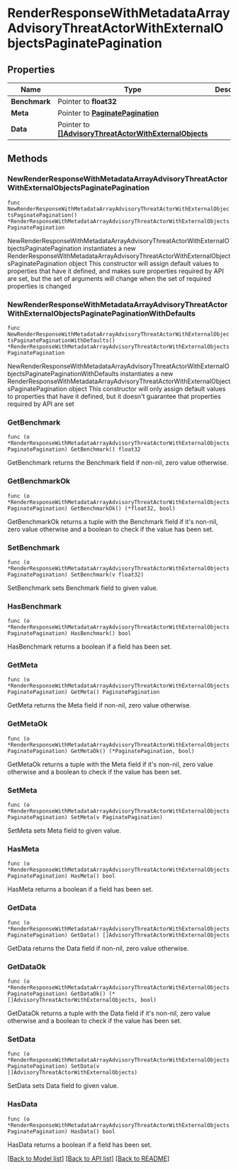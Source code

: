 # RenderResponseWithMetadataArrayAdvisoryThreatActorWithExternalObjectsPaginatePagination

## Properties

Name | Type | Description | Notes
------------ | ------------- | ------------- | -------------
**Benchmark** | Pointer to **float32** |  | [optional] 
**Meta** | Pointer to [**PaginatePagination**](PaginatePagination.md) |  | [optional] 
**Data** | Pointer to [**[]AdvisoryThreatActorWithExternalObjects**](AdvisoryThreatActorWithExternalObjects.md) |  | [optional] 

## Methods

### NewRenderResponseWithMetadataArrayAdvisoryThreatActorWithExternalObjectsPaginatePagination

`func NewRenderResponseWithMetadataArrayAdvisoryThreatActorWithExternalObjectsPaginatePagination() *RenderResponseWithMetadataArrayAdvisoryThreatActorWithExternalObjectsPaginatePagination`

NewRenderResponseWithMetadataArrayAdvisoryThreatActorWithExternalObjectsPaginatePagination instantiates a new RenderResponseWithMetadataArrayAdvisoryThreatActorWithExternalObjectsPaginatePagination object
This constructor will assign default values to properties that have it defined,
and makes sure properties required by API are set, but the set of arguments
will change when the set of required properties is changed

### NewRenderResponseWithMetadataArrayAdvisoryThreatActorWithExternalObjectsPaginatePaginationWithDefaults

`func NewRenderResponseWithMetadataArrayAdvisoryThreatActorWithExternalObjectsPaginatePaginationWithDefaults() *RenderResponseWithMetadataArrayAdvisoryThreatActorWithExternalObjectsPaginatePagination`

NewRenderResponseWithMetadataArrayAdvisoryThreatActorWithExternalObjectsPaginatePaginationWithDefaults instantiates a new RenderResponseWithMetadataArrayAdvisoryThreatActorWithExternalObjectsPaginatePagination object
This constructor will only assign default values to properties that have it defined,
but it doesn't guarantee that properties required by API are set

### GetBenchmark

`func (o *RenderResponseWithMetadataArrayAdvisoryThreatActorWithExternalObjectsPaginatePagination) GetBenchmark() float32`

GetBenchmark returns the Benchmark field if non-nil, zero value otherwise.

### GetBenchmarkOk

`func (o *RenderResponseWithMetadataArrayAdvisoryThreatActorWithExternalObjectsPaginatePagination) GetBenchmarkOk() (*float32, bool)`

GetBenchmarkOk returns a tuple with the Benchmark field if it's non-nil, zero value otherwise
and a boolean to check if the value has been set.

### SetBenchmark

`func (o *RenderResponseWithMetadataArrayAdvisoryThreatActorWithExternalObjectsPaginatePagination) SetBenchmark(v float32)`

SetBenchmark sets Benchmark field to given value.

### HasBenchmark

`func (o *RenderResponseWithMetadataArrayAdvisoryThreatActorWithExternalObjectsPaginatePagination) HasBenchmark() bool`

HasBenchmark returns a boolean if a field has been set.

### GetMeta

`func (o *RenderResponseWithMetadataArrayAdvisoryThreatActorWithExternalObjectsPaginatePagination) GetMeta() PaginatePagination`

GetMeta returns the Meta field if non-nil, zero value otherwise.

### GetMetaOk

`func (o *RenderResponseWithMetadataArrayAdvisoryThreatActorWithExternalObjectsPaginatePagination) GetMetaOk() (*PaginatePagination, bool)`

GetMetaOk returns a tuple with the Meta field if it's non-nil, zero value otherwise
and a boolean to check if the value has been set.

### SetMeta

`func (o *RenderResponseWithMetadataArrayAdvisoryThreatActorWithExternalObjectsPaginatePagination) SetMeta(v PaginatePagination)`

SetMeta sets Meta field to given value.

### HasMeta

`func (o *RenderResponseWithMetadataArrayAdvisoryThreatActorWithExternalObjectsPaginatePagination) HasMeta() bool`

HasMeta returns a boolean if a field has been set.

### GetData

`func (o *RenderResponseWithMetadataArrayAdvisoryThreatActorWithExternalObjectsPaginatePagination) GetData() []AdvisoryThreatActorWithExternalObjects`

GetData returns the Data field if non-nil, zero value otherwise.

### GetDataOk

`func (o *RenderResponseWithMetadataArrayAdvisoryThreatActorWithExternalObjectsPaginatePagination) GetDataOk() (*[]AdvisoryThreatActorWithExternalObjects, bool)`

GetDataOk returns a tuple with the Data field if it's non-nil, zero value otherwise
and a boolean to check if the value has been set.

### SetData

`func (o *RenderResponseWithMetadataArrayAdvisoryThreatActorWithExternalObjectsPaginatePagination) SetData(v []AdvisoryThreatActorWithExternalObjects)`

SetData sets Data field to given value.

### HasData

`func (o *RenderResponseWithMetadataArrayAdvisoryThreatActorWithExternalObjectsPaginatePagination) HasData() bool`

HasData returns a boolean if a field has been set.


[[Back to Model list]](../README.md#documentation-for-models) [[Back to API list]](../README.md#documentation-for-api-endpoints) [[Back to README]](../README.md)


